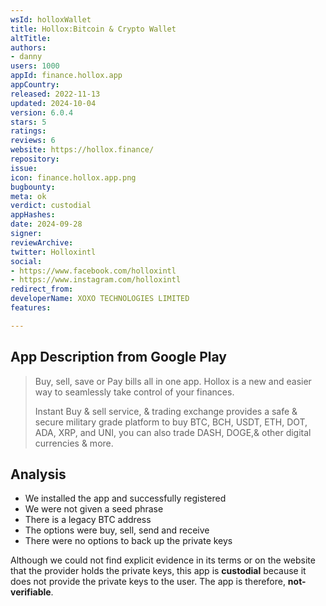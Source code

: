 ```yaml
---
wsId: holloxWallet
title: Hollox:Bitcoin & Crypto Wallet
altTitle: 
authors:
- danny
users: 1000
appId: finance.hollox.app
appCountry: 
released: 2022-11-13
updated: 2024-10-04
version: 6.0.4
stars: 5
ratings: 
reviews: 6
website: https://hollox.finance/
repository: 
issue: 
icon: finance.hollox.app.png
bugbounty: 
meta: ok
verdict: custodial
appHashes: 
date: 2024-09-28
signer: 
reviewArchive: 
twitter: Holloxintl
social:
- https://www.facebook.com/holloxintl
- https://www.instagram.com/holloxintl
redirect_from: 
developerName: XOXO TECHNOLOGIES LIMITED
features: 

---
```


## App Description from Google Play

> Buy, sell, save or Pay bills all in one app. Hollox is a new and easier way to seamlessly take control of your finances.
>
> Instant Buy & sell service, & trading exchange provides a safe & secure military grade platform to buy BTC, BCH, USDT, ETH, DOT, ADA, XRP, and UNI, you can also trade DASH, DOGE,& other digital currencies & more.

## Analysis 

- We installed the app and successfully registered
- We were not given a seed phrase
- There is a legacy BTC address
- The options were buy, sell, send and receive
- There were no options to back up the private keys

Although we could not find explicit evidence in its terms or on the website that the provider holds the private keys, this app is **custodial** because it does not provide the private keys to the user. The app is therefore, **not-verifiable**.